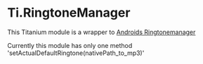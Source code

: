 Ti.RingtoneManager
==================

This Titanium module is a wrapper to [Androids Ringtonemanager](http://developer.android.com/reference/android/media/RingtoneManager.html)

Currently this module has only one method 'setActualDefaultRingtone(nativePath_to_mp3)'

<uses-permission android:name="android.permission.WRITE_SETTINGS" ></uses-permission>
<uses-permission android:name="android.permission.CHANGE_CONFIGURATION" ></uses-permission>
<uses-permission android:name="android.permission.MODIFY_AUDIO_SETTINGS" ></uses-permission>


